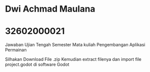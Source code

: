 # Dwi Achmad Maulana
# 32602000021

Jawaban Ujian Tengah Semester 
Mata kuliah Pengembangan Aplikasi Permainan

Silhakan Download File .zip Kemudian extract filenya dan import file project.godot di software Godot
